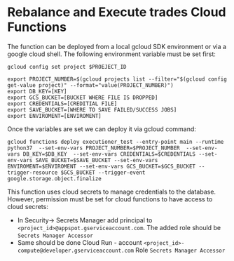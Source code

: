 # Rebalance and Execute trades Cloud Functions

The function can be deployed from a local gcloud SDK environment or via a google cloud shell. The following environment variable must be set first:
```
gcloud config set project $PROEJECT_ID

export PROJECT_NUMBER=$(gcloud projects list --filter="$(gcloud config get-value project)" --format="value(PROJECT_NUMBER)")
export DB_KEY=[KEY]
export GCS_BUCKET=[BUCKET WHERE FILE IS DROPPED] 
export CREDENTIALS=[CREDITIAL FILE]
export SAVE_BUCKET=[WHERE TO SAVE FAILED/SUCCESS JOBS]
export ENVIROMENT=[ENVIROMENT]
```

Once the variables are set we can deploy it via gcloud command:

```
gcloud functions deploy executioner_test --entry-point main --runtime python37  --set-env-vars PROJECT_NUMBER=$PROJECT_NUMBER  --set-env-vars DB_KEY=$DB_KEY  --set-env-vars CREDENTIALS=$CREDENTIALS --set-env-vars SAVE_BUCKET=$SAVE_BUCKET --set-env-vars ENVIROMENT=$ENVIROMENT --set-env-vars GCS_BUCKET=$GCS_BUCKET --trigger-resource $GCS_BUCKET --trigger-event google.storage.object.finalize

``` 

This function uses cloud secrets to manage credentials to the database. However, permission must be set for cloud functions to have access to cloud secrets:
 
* In Security-> Secrets Manager  add principal to `<project_id>@appspot.gserviceaccount.com`. The added role should be `Secrets Manager Accessor`
* Same should be done Cloud Run - account `<project_id>-compute@developer.gserviceaccount.com` Role `Secrets Manager Accessor`
